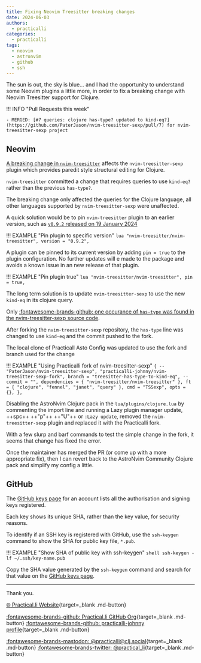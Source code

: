 ```yaml
---
title: Fixing Neovim Treesitter breaking changes
date: 2024-06-03
authors:
  - practicalli
categories:
  - practicalli
tags:
  - neovim
  - astronvim
  - github
  - ssh
---
```



The sun is out, the sky is blue... and I had the opportunity to understand some Neovim plugins a little more, in order to fix a breaking change with Neovim Treesitter support for Clojure.

!!! INFO "Pull Requests this week"

    - MERGED: [#7 queries: clojure has-type? updated to kind-eq?](https://github.com/PaterJason/nvim-treesitter-sexp/pull/7) for nvim-treesitter-sexp project

<!-- more -->

## Neovim

[A breaking change in `nvim-treesitter`](https://github.com/nvim-treesitter/nvim-treesitter/commit/a80fe081b4c5890980561e0de2458f64aaffbfc7) affects the `nvim-treesitter-sexp` plugin which provides paredit style structural editing for Clojure.

`nvim-treesitter` committed a change that requires queries to use `kind-eq?` rather than the previous `has-type?`.

The breaking change only affected the queries for the Clojure language, all other languages supported by `nvim-treesitter-sexp` were unaffected.

A quick solution would be to pin `nvim-treesitter` plugin to an earlier version, such as [`v0.9.2` released on 19 January 2024](https://github.com/nvim-treesitter/nvim-treesitter/releases/tag/v0.9.2)

!!! EXAMPLE "Pin plugin to specific version"
    ```lua
      "nvim-treesitter/nvim-treesitter",
      version = "0.9.2",
    ```

A plugin can be pinned to its current version by adding `pin = true` to the plugin configuration.  No further updates will e made to the package and avoids a known issue in an new release of that plugin.

!!! EXAMPLE "Pin plugin true"
    ```lua
      "nvim-treesitter/nvim-treesitter",
      pin = true,
    ```

The long term solution is to update `nvim-treesitter-sexp` to use the new `kind-eq` in its clojure query.

Only [:fontawesome-brands-github: one occurance of `has-type` was found in the nvim-treesitter-sexp source code](https://github.com/PaterJason/nvim-treesitter-sexp/blob/master/queries/clojure/sexp.scm#L42).

After forking the `nvim-treesitter-sexp` repository, the `has-type` line was changed to use `kind-eq` and the commit pushed to the fork.

The local clone of Practicall Asto Config was updated to use the fork and branch used for the change

!!! EXAMPLE "Using Practicalli fork of nvim-treesitter-sexp"
    ```
      {
        -- "PaterJason/nvim-treesitter-sexp",
        "practicalli-johnny/nvim-treesitter-sexp-fork",
        branch = "treesitter-has-type-to-kind-eq",
        -- commit = "",
        dependencies = { "nvim-treesitter/nvim-treesitter" },
        ft = { "clojure", "fennel", "janet", "query" },
        cmd = "TSSexp",
        opts = {},
      },
    ```

Disabling the AstroNvim Clojure pack in the `lua/plugins/clojure.lua` by commenting the import line and running a Lazy plugin manager update, ++spc++ ++"p"++ ++"U"++ or `:Lazy update`, removed the `nvim-treesitter-sexp` plugin and replaced it with the Practicalli fork.

With a few slurp and barf commands to test the simple change in the fork, it seems that change has fixed the error.

Once the maintainer has merged the PR (or come up with a more appropriate fix), then I can revert back to the AstroNvim Community Clojure pack and simplify my config a little.


## GitHub

The [GitHub keys page](https://github.com/settings/keys) for an account lists all the authorisation and signing keys registered.

Each key shows its unique SHA, rather than the key value, for security reasons.

To identify if an SSH key is registered with GitHub, use the `ssh-keygen` command to show the SHA for public key file, `*.pub`.

!!! EXAMPLE "Show SHA of public key with ssh-keygen"
    ```shell
    ssh-keygen -lf ~/.ssh/key-name.pub
    ```

Copy the SHA value generated by the `ssh-keygen` command and search for that value on the [GitHub keys page](https://github.com/settings/keys).


---
Thank you.

[:globe_with_meridians: Practical.li Website](https://practical.li){target=_blank .md-button}

[:fontawesome-brands-github: Practical.li GitHub Org](https://github.com/practicalli){target=_blank .md-button}
[:fontawesome-brands-github: practicalli-johnny profile](https://github.com/practicalli-johnny){target=_blank .md-button}

[:fontawesome-brands-mastodon: @practicalli@clj.social](https://clj.social/@practicalli){target=_blank .md-button}
[:fontawesome-brands-twitter: @practical_li](https://twitter.com/practcial_li){target=_blank .md-button}
